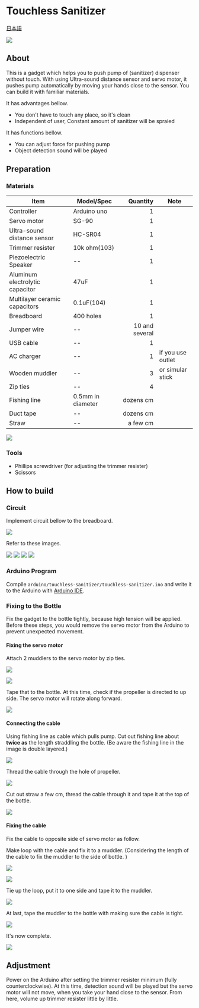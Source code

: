 # Touchless Sanitizer

[日本語](README.ja.md)

![](images/touchless-sanitizer.gif)

## About

This is a gadget which helps you to push pump of (sanitizer) dispenser without touch.
With using Ultra-sound distance sensor and servo motor, it pushes pump automatically by moving your hands close to the sensor.
You can build it with familiar materials.

It has advantages bellow.

* You don't have to touch any place, so it's clean
* Independent of user, Constant amount of sanitizer will be spraied

It has functions bellow.

* You can adjust force for pushing pump
* Object detection sound will be played

## Preparation

### Materials

| Item                            | Model/Spec        | Quantity       | Note              |
|---------------------------------|-------------------|---------------:|-------------------|
| Controller                      | Arduino uno       | 1              |                   |
| Servo motor                     | SG-90             | 1              |                   |
| Ultra-sound distance sensor     | HC-SR04           | 1              |                   |
| Trimmer resister                | 10k ohm(103)      | 1              |                   |
| Piezoelectric Speaker           | --                | 1              |                   |
| Aluminum electrolytic capacitor | 47uF              | 1              |                   |
| Multilayer ceramic capacitors   | 0.1uF(104)        | 1              |                   |
| Breadboard                      | 400 holes         | 1              |                   |
| Jumper wire                     | --                | 10 and several |                   |
| USB cable                       | --                | 1              |                   |
| AC charger                      | --                | 1              | if you use outlet |
| Wooden muddler                  | --                | 3              | or simular stick  |
| Zip ties                        | --                | 4              |                   |
| Fishing line                    | 0.5mm in diameter | dozens cm      |                   |
| Duct tape                       | --                | dozens cm      |                   |
| Straw                           | --                | a few cm       |                   |

![](images/materials.jpg)

### Tools

* Phillips screwdriver (for adjusting the trimmer resister)
* Scissors

## How to build

### Circuit

Implement circuit bellow to the breadboard.

![](images/circuit_schem.png)

Refer to these images.

![](images/circuit-implementation-front.jpg)
![](images/circuit-implementation-back.jpg)
![](images/circuit-implementation-right.jpg)
![](images/circuit-implementation-left.jpg)

### Arduino Program

Compile `arduino/touchless-sanitizer/touchless-sanitizer.ino` and write it to the Arduino with [Arduino IDE](https://www.arduino.cc/en/main/software).

### Fixing to the Bottle

Fix the gadget to the bottle tightly, because high tension will be applied.
Before these steps, you would remove the servo motor from the Arduino to prevent unexpected movement.

#### Fixing the servo motor

Attach 2 muddlers to the servo motor by zip ties.

![](images/craft-implementation-1.jpg)

![](images/craft-implementation-2.jpg)

Tape that to the bottle.
At this time, check if the propeller is directed to up side.
The servo motor will rotate along forward.

![](images/craft-implementation-3.jpg)

#### Connecting the cable

Using fishing line as cable which pulls pump.
Cut out fishing line about **twice as** the length straddling the bottle.
(Be aware the fishing line in the image is double layered.)

![](images/craft-implementation-4.jpg)

Thread the cable through the hole of propeller.

![](images/craft-implementation-5.jpg)

Cut out straw a few cm, thread the cable through it and tape it at the top of the bottle.

![](images/craft-implementation-6.jpg)

#### Fixing the cable

Fix the cable to opposite side of servo motor as follow.

Make loop with the cable and fix it to a muddler.
(Considering the length of the cable to fix the muddler to the side of bottle. )

![](images/craft-implementation-7.jpg)

![](images/craft-implementation-8.jpg)

Tie up the loop, put it to one side and tape it to the muddler.

![](images/craft-implementation-9.jpg)

At last, tape the muddler to the bottle with making sure the cable is tight.

![](images/craft-implementation-10.jpg)

It's now complete.

![](images/craft-implementation-11.jpg)

## Adjustment

Power on the Arduino after setting the trimmer resister minimum (fully counterclockwise).
At this time, detection sound will be played but the servo motor will not move, when you take your hand close to the sensor.
From here, volume up trimmer resister little by little.
